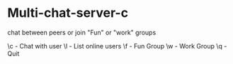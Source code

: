 # Multi-chat-server-c

chat between peers or join "Fun" or "work" groups

\c - Chat with user
\l - List online users
\f - Fun Group
\w - Work Group
\q - Quit